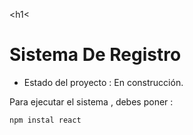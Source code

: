 <h1<
<h1>Sistema De Registro</h1>

- Estado del proyecto : En construcción.

Para ejecutar el sistema , debes poner : 


```npm instal react``` 
